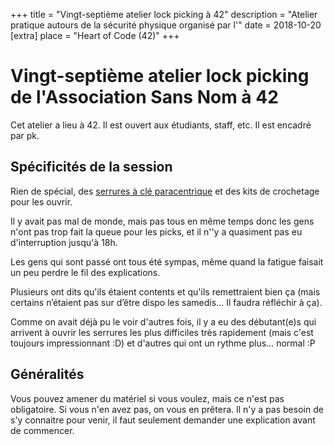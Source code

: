 +++
title = "Vingt-septième atelier lock picking à 42"
description = "Atelier pratique autours de la sécurité physique organisé par l'"
date = 2018-10-20
[extra]
place = "Heart of Code (42)"
+++

# Vingt-septième atelier lock picking de l'Association Sans Nom à 42

Cet atelier a lieu à 42. Il est ouvert aux étudiants, staff, etc.
Il est encadré par pk.

## Spécificités de la session

Rien de spécial, des [serrures à clé
paracentrique](@/documentation/lock_picking/paracentrique/index.md) et des kits
de crochetage pour les ouvrir.

Il y avait pas mal de monde, mais pas tous en même temps donc les gens n'ont
pas trop fait la queue pour les picks, et il n''y a quasiment pas eu
d'interruption jusqu'à 18h. 

Les gens qui sont passé ont tous été sympas, même quand la fatigue faisait un
peu perdre le fil des explications.

Plusieurs ont dits qu'ils étaient contents et qu'ils remettraient bien ça (mais
certains n’étaient pas sur d’être dispo les samedis… Il faudra réfléchir à ça).

Comme on avait déjà pu le voir d'autres fois, il y a eu des débutant(e)s qui
arrivent à ouvrir les serrures les plus difficiles très rapidement (mais c'est
toujours impressionnant :D) et d'autres qui ont un rythme plus… normal :P

## Généralités

Vous pouvez amener du matériel si vous voulez, mais ce n'est pas obligatoire.
Si vous n'en avez pas, on vous en prêtera.
Il n'y a pas besoin de s'y connaitre pour venir, il faut seulement demander une
explication avant de commencer.
